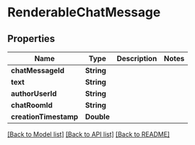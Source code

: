 # RenderableChatMessage

## Properties
Name | Type | Description | Notes
------------ | ------------- | ------------- | -------------
**chatMessageId** | **String** |  | 
**text** | **String** |  | 
**authorUserId** | **String** |  | 
**chatRoomId** | **String** |  | 
**creationTimestamp** | **Double** |  | 

[[Back to Model list]](../README.md#documentation-for-models) [[Back to API list]](../README.md#documentation-for-api-endpoints) [[Back to README]](../README.md)


